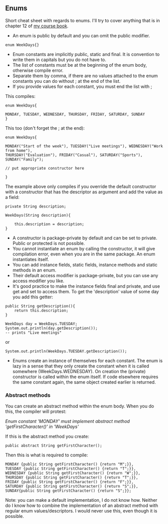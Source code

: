## Enums


Short cheat sheet with regards to enums. I'll try to cover anything that is in chapter 12 of [my course book](https://www.amazon.com/gp/product/B08DF4R2V9/ref=ppx_yo_dt_b_d_asin_title_351_o00?ie=UTF8&psc=1).

- An enum is public by default and you can omit the public modifier.

```
enum WeekDays{}
```

- Enum constants are implicitly public, static and final. It is convention to write them in capitals but you do not have to.
- The list of constants must be at the beginning of the enum body, otherwise compile error.
- Separate them by comma, if there are no values attached to the enum constants you can do without ; at the end of the list.
- If you provide values for each constant, you must end the list with ;

This compiles:

```
enum WeekDays{

MONDAY, TUESDAY, WEDNESDAY, THURSDAY, FRIDAY, SATURDAY, SUNDAY
}
```

This too (don't forget the ; at the end):
```
enum WeekDays{

MONDAY("Start of the week"), TUESDAY("Live meetings"), WEDNESDAY("Work from home"), 
THURSDAY("Evaluation"), FRIDAY("Casual"), SATURDAY("Sports"), SUNDAY("Family");

// put appropriate constructor here

}
```

The example above only compiles if you override the default constructor with a constructor that has the descriptor as argument and add the value as a field:

```
private String description;

WeekDays(String description){

    this.description = description;
}
```

- A constructor is package-private by default and can be set to private. Public or protected is not possible.
- You cannot instantiate an enum by calling the constructor, it will give compilation error, even when you are in the same package. An enum instantiates itself.
- You can add instance fields, static fields, instance methods and static methods in an enum.
- Their default access modifier is package-private, but you can use any access modifier you like.
- It's good practice to make the instance fields final and private, and use get and set to access them. To get the 'description' value of some day you add this getter:

```
public String getDescription(){
    return this.description;
}
```
```
WeekDays day = WeekDays.TUESDAY;
System.out.println(day.getDescription());
-- prints "Live meetings"
```
or
```
System.out.println(WeekDays.TUESDAY.getDescription());
```

- Enums create an instance of themselves for each constant. The enum is lazy in a sense that they only create the constant when it is called somewhere (WeekDays.WEDNESDAY). On creation the (private) constructor is called within the enum itself. If code elsewhere requires the same constant again, the same object created earlier is returned.

### Abstract methods

You can create an abstract method within the enum body. When you do this, the compiler will protest:

_Enum constant 'MONDAY' must implement abstract method 'getFirstCharacter()' in 'WeekDays'_

If this is the abstract method you create:

```
public abstract String getFirstCharacter();
```

Then this is what is required to compile:

```
MONDAY {public String getFirstCharacter() {return "M";}},
TUESDAY {public String getFirstCharacter() {return "T";}},
WEDNESDAY {public String getFirstCharacter() {return "W";}},
THURSDAY {public String getFirstCharacter() {return "T";}},
FRIDAY {public String getFirstCharacter() {return "F";}},
SATURDAY {public String getFirstCharacter() {return "S";}},
SUNDAY{public String getFirstCharacter() {return "S";}};
```

Note: you can make a default implementation, I do not know how. Neither do I know how to combine the implementation of an abstract method with regular enum values/descriptors. I would never use this, even though it is possible.










